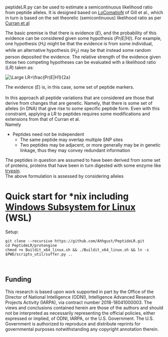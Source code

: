 #

peptideLR.py can be used to estimate a semicontinuous likelihood ratio from peptide alleles. 
It is designed based on [LoComatioN](https://doi.org/10.1016/j.forsciint.2006.04.016) of Gill et al., 
which in turn is based on the set theoretic (semicontinuous) likelihood ratio as per [Curran et al](https://doi.org/10.1016/j.forsciint.2004.04.077) <br>

The basic premise is that there is evidence (*E*), and the probability of this evidence can be considered given some hypothesis (*Pr(E|H)*).
For example, one hypothesis (*H<sub>1</sub>*) might be that the evidence is from some individual, while an alternative hypothesis (*H<sub>2</sub>*) may be that instead some random person deposited the evidence. The relative strength of the evidence given these two competing hypotheses can be evaluated with a likelihood ratio (*LR*) taken as:


![\Large LR=\frac{Pr(E|H1}{2a}](https://latex.codecogs.com/svg.latex?LR%3D%5Cfrac%7BPr(E|H_1)%7D%7BPr(E|H_2)%7D)

The evidence (*E*) is, in this case, some set of peptide markers. <br><br>
In this approach all peptide variations that are considered are those that derive from changes that are genetic. Namely, that there is some set of alleles (in DNA) that give rise to some specific peptide form. Even with this constraint, applying a LR to peptides requires some modifications and extensions from that of Curran et al. <br> Namely
* Peptides need not be independent
  * The same peptide may overlap multiple SNP sites
  * Two peptides may be adjacent, or more generally may be in genetic linkage, thus they may convey redundant information
  

The peptides in question are assumed to have been derived from some set of proteins, proteins that have been in turn digested with some enzyme like [trypsin](https://en.wikipedia.org/wiki/Trypsin). <br>
The above formulation is assessed by considering alleles



# Quick start for *nix including [Windows Subsystem for Linux](https://docs.microsoft.com/en-us/windows/wsl/about) (WSL)
Setup:
<br>
```
git clone --recursive https://github.com/Ahhgust/PeptideLR.git
cd PeptideLR/protengine
chmod +x Buildit_x64_linux.sh && ./Buildit_x64_linux.sh && ln -s $PWD/scripts_util/suffer.py ..
```
<br>


## Funding

This research is based upon work supported in part by the Office of the Director of National Intelligence (ODNI), Intelligence Advanced Research Projects Activity (IARPA), via contract number 2018-18041000003. The views and conclusions contained herein are those of the authors and should not be interpreted as necessarily representing the official policies, either expressed or implied, of ODNI, IARPA, or the U.S. Government. The U.S. Government is authorized to reproduce and distribute reprints for governmental purposes notwithstanding any copyright annotation therein.

